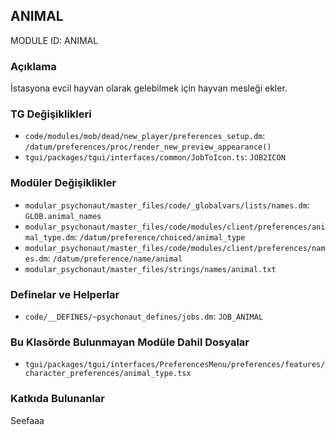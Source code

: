 ## ANIMAL

MODULE ID: ANIMAL

### Açıklama

İstasyona evcil hayvan olarak gelebilmek için hayvan mesleği ekler.

### TG Değişiklikleri

- `code/modules/mob/dead/new_player/preferences_setup.dm`: `/datum/preferences/proc/render_new_preview_appearance()`
- `tgui/packages/tgui/interfaces/common/JobToIcon.ts`: `JOB2ICON`

### Modüler Değişiklikler

- `modular_psychonaut/master_files/code/_globalvars/lists/names.dm`: `GLOB.animal_names`
- `modular_psychonaut/master_files/code/modules/client/preferences/animal_type.dm`: `/datum/preference/choiced/animal_type`
- `modular_psychonaut/master_files/code/modules/client/preferences/names.dm`: `/datum/preference/name/animal`
- `modular_psychonaut/master_files/strings/names/animal.txt`

### Definelar ve Helperlar

- `code/__DEFINES/~psychonaut_defines/jobs.dm`: `JOB_ANIMAL`

### Bu Klasörde Bulunmayan Modüle Dahil Dosyalar

- `tgui/packages/tgui/interfaces/PreferencesMenu/preferences/features/character_preferences/animal_type.tsx`

### Katkıda Bulunanlar

Seefaaa
